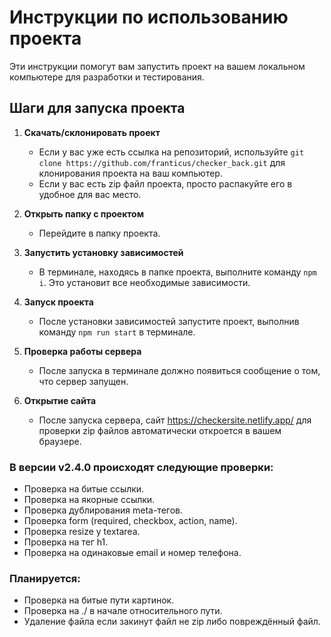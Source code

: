 # Инструкции по использованию проекта

Эти инструкции помогут вам запустить проект на вашем локальном компьютере для разработки и тестирования.

## Шаги для запуска проекта

1. **Скачать/склонировать проект**

   - Если у вас уже есть ссылка на репозиторий, используйте `git clone https://github.com/franticus/checker_back.git` для клонирования проекта на ваш компьютер.
   - Если у вас есть zip файл проекта, просто распакуйте его в удобное для вас место.

2. **Открыть папку с проектом**

   - Перейдите в папку проекта.

3. **Запустить установку зависимостей**

   - В терминале, находясь в папке проекта, выполните команду `npm i`. Это установит все необходимые зависимости.

4. **Запуск проекта**

   - После установки зависимостей запустите проект, выполнив команду `npm run start` в терминале.

5. **Проверка работы сервера**

   - После запуска в терминале должно появиться сообщение о том, что сервер запущен.

6. **Открытие сайта**
   - После запуска сервера, сайт https://checkersite.netlify.app/ для проверки zip файлов автоматически откроется в вашем браузере.

### В версии v2.4.0 происходят следующие проверки:

- Проверка на битые ссылки.
- Проверка на якорные ссылки.
- Проверка дублирования meta-тегов.
- Проверка form (required, checkbox, action, name).
- Проверка resize у textarea.
- Проверка на тег h1.
- Проверка на одинаковые email и номер телефона.

### Планируется:

- Проверка на битые пути картинок.
- Проверка на ./ в начале относительного пути.
- Удаление файла если закинут файл не zip либо повреждённый файл.
